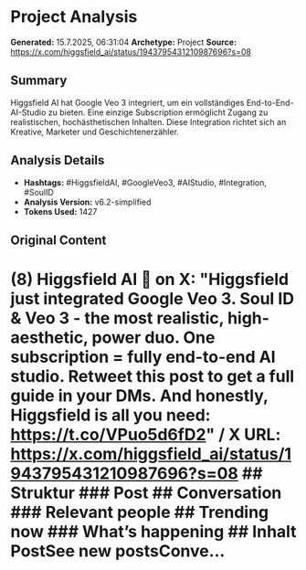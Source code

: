 # Project Analysis

**Generated:** 15.7.2025, 06:31:04
**Archetype:** Project
**Source:** https://x.com/higgsfield_ai/status/1943795431210987696?s=08

## Summary
Higgsfield AI hat Google Veo 3 integriert, um ein vollständiges End-to-End-AI-Studio zu bieten. Eine einzige Subscription ermöglicht Zugang zu realistischen, hochästhetischen Inhalten. Diese Integration richtet sich an Kreative, Marketer und Geschichtenerzähler.

## Analysis Details
- **Hashtags:** #HiggsfieldAI, #GoogleVeo3, #AIStudio, #Integration, #SoulID
- **Analysis Version:** v6.2-simplified
- **Tokens Used:** 1427

## Original Content
# (8) Higgsfield AI 🧩 on X: "Higgsfield just integrated Google Veo 3. Soul ID & Veo 3 - the most realistic, high-aesthetic, power duo. One subscription = fully end-to-end AI studio. Retweet this post to get a full guide in your DMs. And honestly, Higgsfield is all you need: https://t.co/VPuo5d6fD2" / X **URL:** https://x.com/higgsfield_ai/status/1943795431210987696?s=08 ## Struktur ### Post ## Conversation ### Relevant people ## Trending now ### What’s happening ## Inhalt PostSee new postsConve...